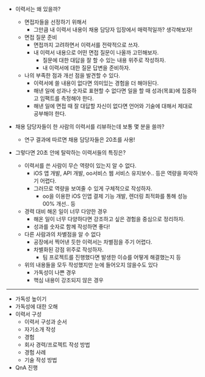 - 이력서는 왜 있을까?

  - 면접자들을 선정하기 위해서
    - 그만큼 내 이력서 내용이 채용 담당자 입장에서 매력적일까? 생각해보자!
  - 면접 질문 준비
    - 면접까지 고려하면서 이력서를 전략적으로 쓰자.
    - 내 이력서 내용으로 어떤 면접 질문이 나올까 고민해보자.
      - 질문에 대한 대답을 잘 할 수 있는 내용 위주로 작성하자.
      - 내 이력서에 대한 질문 답변을 준비하자.
  - 나의 부족한 점과 개선 점을 발견할 수 있다.
    - 이력서에 쓸 내용이 없다면 의미있는 경험을 더 해야된다.
    - 해낸 일에 성과나 숫자로 표현할 수 없다면 일을 할 때 성과(목표)에 집중하고 임팩트를 측정해야 한다.
    - 해낸 일에 면접 때 잘 대답할 자신이 없다면 언어와 기술에 대해서 제대로 공부해야 한다.

- 채용 담당자들이 한 사람의 이력서를 리뷰하는데 보통 몇 분을 쓸까?

  - 연구 결과에 따르면 채용 담당자들은 20초를 사용!

- 그렇다면 20초 안에 탈락하는 이력서들의 특징은?

  - 이력서를 쓴 사람이 무슨 역량이 있는지 알 수 없다.
    - iOS 앱 개발, API 개발, oo서비스 웹 서비스 유지보수.. 등은 역량을 파악하기 어렵다.
    - 그러므로 역량을 보여줄 수 있게 구체적으로 작성하자.
      - oo을 이용한 iOS 인앱 결제 기능 개발, 렌더링 최적화를 통해 성능 00% 개선.. 등
  - 경력 대비 해온 일이 너무 다양한 경우
    - 해온 일이 너무 다양하다면 강조하고 싶은 경험을 중심으로 정리하자.
    - 성과를 숫자로 함께 작성하면 좋다!
  - 다른 사람과의 차별점을 알 수 없다
    - 공장에서 찍어낸 듯한 이력서는 차별점을 주기 어렵다.
    - 차별화된 강점 위주로 작성하자.
      - 팀 프로젝트를 진행했다면 발생한 이슈를 어떻게 해결했는지 등
  - 위의 내용들을 모두 작성했지만 눈에 들어오지 않을수도 있다
    - 가독성이 나쁜 경우
    - 핵심 내용이 강조되지 않은 경우

---

- 가독성 높이기
- 가독성에 대한 오해
- 이력서 구성
  - 이력서 구성과 순서
  - 자기소개 작성
  - 경험
  - 회사 경력/프로젝트 작성 방법
  - 경험 사례
  - 기술 작성 방법
- QnA 진행
